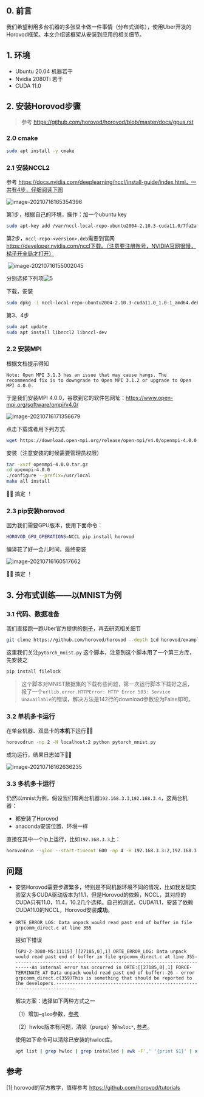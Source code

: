 ## 0. 前言

我们希望利用多台机器的多张显卡做一件事情（分布式训练），使用Uber开发的Horovod框架。本文介绍该框架从安装到应用的相关细节。



## 1. 环境

- Ubuntu 20.04 机器若干
- Nvidia 2080Ti 若干
- CUDA 11.0



## 2. 安装Horovod步骤

> 参考 https://github.com/horovod/horovod/blob/master/docs/gpus.rst

### 2.0 cmake

```bash
sudo apt install -y cmake
```

### 2.1 安装NCCL2

参考 https://docs.nvidia.com/deeplearning/nccl/install-guide/index.html，一共有4步，仔细阅读下图

![image-20210716165354396](https://gitee.com/qiangzibro/uPic/raw/master/uPic/image-20210716165354396.png)

第1步，根据自己的环境，操作：加一个ubuntu key

```bash
sudo apt-key add /var/nccl-local-repo-ubuntu2004-2.10.3-cuda11.0/7fa2af80.pub
```

第2步，`nccl-repo-<version>.deb`需要到官网 https://developer.nvidia.com/nccl下载。（注意要注册账号，NVIDIA官网很慢，梯子开全局才打开）

​	![image-20210716155002045](https://gitee.com/qiangzibro/uPic/raw/master/uPic/image-20210716155002045.png)



分别选择下列项![5](https://gitee.com/qiangzibro/uPic/raw/master/uPic/image-20210716155142838.png)	

下载，安装

```bash
sudo dpkg -i nccl-local-repo-ubuntu2004-2.10.3-cuda11.0_1.0-1_amd64.deb
```

第3、4步

```bash
sudo apt update
sudo apt install libnccl2 libnccl-dev
```



### 2.2 安装MPI

根据文档提示得知

```text
Note: Open MPI 3.1.3 has an issue that may cause hangs. The recommended fix is to downgrade to Open MPI 3.1.2 or upgrade to Open MPI 4.0.0.
```

于是我们安装MPI 4.0.0，谷歌到它的软件包网址：https://www.open-mpi.org/software/ompi/v4.0/

![image-20210716171356679](https://gitee.com/qiangzibro/uPic/raw/master/uPic/image-20210716171356679.png)

点击下载或者用下列方式

```bash
wget https://download.open-mpi.org/release/open-mpi/v4.0/openmpi-4.0.0.tar.gz
```

安装（注意安装的时候需要管理员权限）

```bash
tar -xvzf openmpi-4.0.0.tar.gz
cd openmpi-4.0.0
./configure --prefix=/usr/local
make all install
```

:beers::beers:  搞定 ！

### 2.3 pip安装horovod

因为我们需要GPU版本，使用下面命令：

```bash
HOROVOD_GPU_OPERATIONS=NCCL pip install horovod
```

编译花了好一会儿时间，最终安装

![image-20210716160517662](https://gitee.com/qiangzibro/uPic/raw/master/uPic/image-20210716160517662.png)

:beers::beers:  搞定 ！



## 3. 分布式训练——以MNIST为例

### 3.1 代码、数据准备

我们直接跑一跑Uber官方提供的[例子](https://github.com/horovod/horovod/tree/master/examples)，再去研究相关细节

```bash
git clone https://github.com/horovod/horovod --depth 1cd horovod/examples/pytorch
```

这里我们关注`pytorch_mnist.py` 这个脚本，注意到这个脚本用了一个第三方库，先安装之

```bash
pip install filelock
```

> 这个脚本对MNIST数据集的下载有些问题，第一次运行脚本下载好之后，报了一个`urllib.error.HTTPError: HTTP Error 503: Service Unavailable`的错误，解决方法是142行的download参数设为False即可。

### 3.2 单机多卡运行

在单台机器、双显卡的**本机**下运行:rocket::rocket:

```bash
horovodrun -np 2 -H localhost:2 python pytorch_mnist.py
```

成功运行，结果日志如下:beers::beers:

![image-20210716162636235](https://gitee.com/qiangzibro/uPic/raw/master/uPic/image-20210716162636235.png)

### 3.3 多机多卡运行

仍然以mnist为例，假设我们有两台机器`192.168.3.3`,`192.168.3.4`，这两台机器：

- 都安装了Horovod
- anaconda安装位置、环境一样

直接在其中一个ip上运行，比如`192.168.3.3`上：

```bash
horovodrun --gloo --start-timeout 600 -np 4 -H 192.168.3.3:2,192.168.3.4:2 python pytorch_mnist.py
```



## 问题

- 安装Horovod需要步骤繁多，特别是不同机器环境不同的情况，比如我发现实验室大多CUDA驱动版本为11.1，但是Horovod的依赖，NCCL，其对应的CUDA只有11.0，11.4，10.2几个选择。自己的测试，CUDA11.1，安装了依赖CUDA11.0的NCCL，Horovod安装**成功**。

- `ORTE_ERROR_LOG: Data unpack would read past end of buffer in file grpcomm_direct.c at line 355`

  报如下错误

  ```text
  [GPU-2-3080-M5:11115] [[27185,0],1] ORTE_ERROR_LOG: Data unpack would read past end of buffer in file grpcomm_direct.c at line 355--------------------------------------------------------------------------An internal error has occurred in ORTE:[[27185,0],1] FORCE-TERMINATE AT Data unpack would read past end of buffer:-26 - error grpcomm_direct.c(359)This is something that should be reported to the developers.--------------------------------------------------------------------------
  ```

  解决方案：选择如下两种方式之一

  （1）增加`—gloo`参数，[参考](https://github.com/horovod/horovod/issues/2156#issuecomment-668090235)

  （2）hwloc版本有问题，清除（purge）掉`hwloc*`, [参考](https://github.com/horovod/horovod/blob/master/docs/troubleshooting.rst#force-terminate-at-data-unpack-would-read-past-end-of-buffer)。

  使用如下命令可以清除已安装的hwloc库。

  ```bash
  apt list | grep hwloc | grep installed | awk -F',' '{print $1}' | xargs -I{} apt purge -y {}
  ```

  

  

## 参考

[1] horovod的官方教学，值得参考 https://github.com/horovod/tutorials